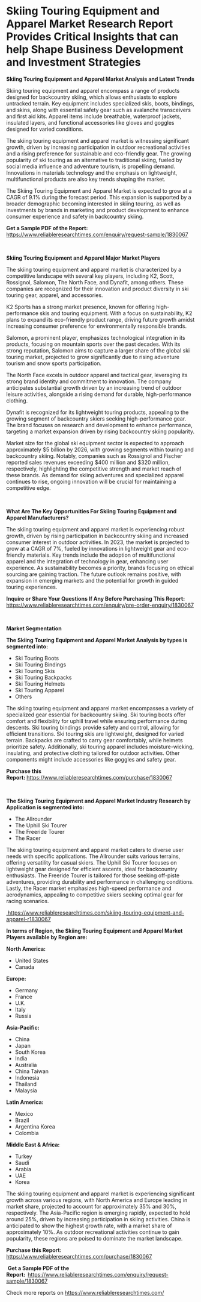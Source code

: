 <p><h1>Skiing Touring Equipment and Apparel Market Research Report Provides Critical Insights that can help Shape Business Development and Investment Strategies</h1></p><p><strong>Skiing Touring Equipment and Apparel Market Analysis and Latest Trends</strong></p>
<p><p>Skiing touring equipment and apparel encompass a range of products designed for backcountry skiing, which allows enthusiasts to explore untracked terrain. Key equipment includes specialized skis, boots, bindings, and skins, along with essential safety gear such as avalanche transceivers and first aid kits. Apparel items include breathable, waterproof jackets, insulated layers, and functional accessories like gloves and goggles designed for varied conditions.</p><p>The skiing touring equipment and apparel market is witnessing significant growth, driven by increasing participation in outdoor recreational activities and a rising preference for sustainable and eco-friendly gear. The growing popularity of ski touring as an alternative to traditional skiing, fueled by social media influence and adventure tourism, is propelling demand. Innovations in materials technology and the emphasis on lightweight, multifunctional products are also key trends shaping the market.</p><p>The Skiing Touring Equipment and Apparel Market is expected to grow at a CAGR of 9.1% during the forecast period. This expansion is supported by a broader demographic becoming interested in skiing touring, as well as investments by brands in marketing and product development to enhance consumer experience and safety in backcountry skiing.</p></p>
<p><strong>Get a Sample PDF of the Report:&nbsp;</strong> <a href="https://www.reliableresearchtimes.com/enquiry/request-sample/1830067?utm_campaign=3011&utm_medium=2&utm_source=Github&utm_content=ia&utm_term=05042025&utm_id=skiing-touring-equipment-and-apparel">https://www.reliableresearchtimes.com/enquiry/request-sample/1830067</a></p>
<p>&nbsp;</p>
<p><strong>Skiing Touring Equipment and Apparel Major Market Players</strong></p>
<p><p>The skiing touring equipment and apparel market is characterized by a competitive landscape with several key players, including K2, Scott, Rossignol, Salomon, The North Face, and Dynafit, among others. These companies are recognized for their innovation and product diversity in ski touring gear, apparel, and accessories. </p><p>K2 Sports has a strong market presence, known for offering high-performance skis and touring equipment. With a focus on sustainability, K2 plans to expand its eco-friendly product range, driving future growth amidst increasing consumer preference for environmentally responsible brands.</p><p>Salomon, a prominent player, emphasizes technological integration in its products, focusing on mountain sports over the past decades. With its strong reputation, Salomon aims to capture a larger share of the global ski touring market, projected to grow significantly due to rising adventure tourism and snow sports participation.</p><p>The North Face excels in outdoor apparel and tactical gear, leveraging its strong brand identity and commitment to innovation. The company anticipates substantial growth driven by an increasing trend of outdoor leisure activities, alongside a rising demand for durable, high-performance clothing.</p><p>Dynafit is recognized for its lightweight touring products, appealing to the growing segment of backcountry skiers seeking high-performance gear. The brand focuses on research and development to enhance performance, targeting a market expansion driven by rising backcountry skiing popularity.</p><p>Market size for the global ski equipment sector is expected to approach approximately $5 billion by 2026, with growing segments within touring and backcountry skiing. Notably, companies such as Rossignol and Fischer reported sales revenues exceeding $400 million and $320 million, respectively, highlighting the competitive strength and market reach of these brands. As demand for skiing adventures and specialized apparel continues to rise, ongoing innovation will be crucial for maintaining a competitive edge.</p></p>
<p>&nbsp;</p>
<p><strong>What Are The Key Opportunities For Skiing Touring Equipment and Apparel Manufacturers?</strong></p>
<p><p>The skiing touring equipment and apparel market is experiencing robust growth, driven by rising participation in backcountry skiing and increased consumer interest in outdoor activities. In 2023, the market is projected to grow at a CAGR of 7%, fueled by innovations in lightweight gear and eco-friendly materials. Key trends include the adoption of multifunctional apparel and the integration of technology in gear, enhancing user experience. As sustainability becomes a priority, brands focusing on ethical sourcing are gaining traction. The future outlook remains positive, with expansion in emerging markets and the potential for growth in guided touring experiences.</p></p>
<p><strong>Inquire or Share Your Questions If Any Before Purchasing This Report:</strong> <a href="https://www.reliableresearchtimes.com/enquiry/pre-order-enquiry/1830067?utm_campaign=3011&utm_medium=2&utm_source=Github&utm_content=ia&utm_term=05042025&utm_id=skiing-touring-equipment-and-apparel">https://www.reliableresearchtimes.com/enquiry/pre-order-enquiry/1830067</a></p>
<p>&nbsp;</p>
<p><strong>Market Segmentation</strong></p>
<p><strong>The Skiing Touring Equipment and Apparel Market Analysis by types is segmented into:</strong></p>
<p><ul><li>Ski Touring Boots</li><li>Ski Touring Bindings</li><li>Ski Touring Skis</li><li>Ski Touring Backpacks</li><li>Ski Touring Helmets</li><li>Ski Touring Apparel</li><li>Others</li></ul></p>
<p><p>The skiing touring equipment and apparel market encompasses a variety of specialized gear essential for backcountry skiing. Ski touring boots offer comfort and flexibility for uphill travel while ensuring performance during descents. Ski touring bindings provide safety and control, allowing for efficient transitions. Ski touring skis are lightweight, designed for varied terrain. Backpacks are crafted to carry gear comfortably, while helmets prioritize safety. Additionally, ski touring apparel includes moisture-wicking, insulating, and protective clothing tailored for outdoor activities. Other components might include accessories like goggles and safety gear.</p></p>
<p><strong>Purchase this Report:&nbsp;</strong><a href="https://www.reliableresearchtimes.com/purchase/1830067?utm_campaign=3011&utm_medium=2&utm_source=Github&utm_content=ia&utm_term=05042025&utm_id=skiing-touring-equipment-and-apparel">https://www.reliableresearchtimes.com/purchase/1830067</a></p>
<p>&nbsp;</p>
<p><strong>The Skiing Touring Equipment and Apparel Market Industry Research by Application is segmented into:</strong></p>
<p><ul><li>The Allrounder</li><li>The Uphill Ski Tourer</li><li>The Freeride Tourer</li><li>The Racer</li></ul></p>
<p><p>The skiing touring equipment and apparel market caters to diverse user needs with specific applications. The Allrounder suits various terrains, offering versatility for casual skiers. The Uphill Ski Tourer focuses on lightweight gear designed for efficient ascents, ideal for backcountry enthusiasts. The Freeride Tourer is tailored for those seeking off-piste adventures, providing durability and performance in challenging conditions. Lastly, the Racer market emphasizes high-speed performance and aerodynamics, appealing to competitive skiers seeking optimal gear for racing scenarios.</p></p>
<p><a href="https://www.reliableresearchtimes.com/skiing-touring-equipment-and-apparel-r1830067?utm_campaign=3011&utm_medium=2&utm_source=Github&utm_content=ia&utm_term=05042025&utm_id=skiing-touring-equipment-and-apparel">&nbsp;https://www.reliableresearchtimes.com/skiing-touring-equipment-and-apparel-r1830067</a></p>
<p><strong>In terms of Region, the Skiing Touring Equipment and Apparel Market Players available by Region are:</strong></p>
<p>
    <p> <strong> North America: </strong>
        <ul>
            <li>United States</li>
            <li>Canada</li>
        </ul>
        </p> 
    <p> <strong> Europe: </strong>
        <ul>
            <li>Germany</li>
            <li>France</li>
            <li>U.K.</li>
            <li>Italy</li>
            <li>Russia</li>
        </ul>
        </p> 
    <p> <strong> Asia-Pacific: </strong>
        <ul>
            <li>China</li>
            <li>Japan</li>
            <li>South Korea</li>
            <li>India</li>
            <li>Australia</li>
            <li>China Taiwan</li>
            <li>Indonesia</li>
            <li>Thailand</li>
            <li>Malaysia</li>
        </ul>
        </p> 
    <p> <strong> Latin America: </strong>
        <ul>
            <li>Mexico</li>
            <li>Brazil</li>
            <li>Argentina Korea</li>
            <li>Colombia</li>
        </ul>
        </p> 
    <p> <strong> Middle East & Africa: </strong>
        <ul>
            <li>Turkey</li>
            <li>Saudi</li>
            <li>Arabia</li>
            <li>UAE</li>
            <li>Korea</li>
        </ul>
    </p>
    </p>
<p><p>The skiing touring equipment and apparel market is experiencing significant growth across various regions, with North America and Europe leading in market share, projected to account for approximately 35% and 30%, respectively. The Asia-Pacific region is emerging rapidly, expected to hold around 25%, driven by increasing participation in skiing activities. China is anticipated to show the highest growth rate, with a market share of approximately 10%. As outdoor recreational activities continue to gain popularity, these regions are poised to dominate the market landscape.</p></p>
<p><strong>Purchase this Report: </strong><a href="https://www.reliableresearchtimes.com/purchase/1830067?utm_campaign=3011&utm_medium=2&utm_source=Github&utm_content=ia&utm_term=05042025&utm_id=skiing-touring-equipment-and-apparel">https://www.reliableresearchtimes.com/purchase/1830067</a></p>
<p>&nbsp;<strong>Get a Sample PDF of the Report:&nbsp;&nbsp;</strong><a href="https://www.reliableresearchtimes.com/enquiry/request-sample/1830067?utm_campaign=3011&utm_medium=2&utm_source=Github&utm_content=ia&utm_term=05042025&utm_id=skiing-touring-equipment-and-apparel">https://www.reliableresearchtimes.com/enquiry/request-sample/1830067</a></p>
<p><strong></strong></p>
<p>Check more reports on <a href="https://www.reliableresearchtimes.com/?utm_campaign=3011&utm_medium=2&utm_source=Github&utm_content=ia&utm_term=05042025&utm_id=skiing-touring-equipment-and-apparel">https://www.reliableresearchtimes.com/</a></p>
